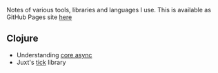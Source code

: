 Notes of various tools, libraries and languages I use. This is available as GitHub Pages site [here](https://ravigit.github.io/learnings/)

## Clojure

- Understanding [core async](core_async)
- Juxt's [tick](tick) library
